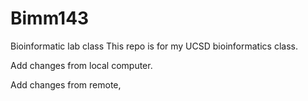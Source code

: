 # Bimm143
Bioinformatic lab class
This repo is for my UCSD bioinformatics class.

Add changes from local computer.

Add changes from remote, 
